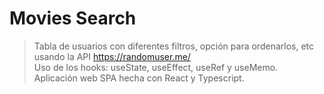 # Movies Search

> Tabla de usuarios con diferentes filtros, opción para ordenarlos, etc usando la API https://randomuser.me/ \
> Uso de los hooks: useState, useEffect, useRef y useMemo. \
> Aplicación web SPA hecha con React y Typescript.
